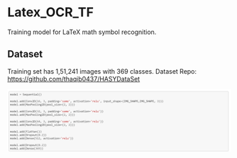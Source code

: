 # Latex_OCR_TF
Training model for LaTeX math symbol recognition. 

## Dataset 
Training set has 1,51,241 images with 369 classes. 
Dataset Repo: https://github.com/thaqib0437/HASYDataSet

![model_details](model.png?raw=true "") 
